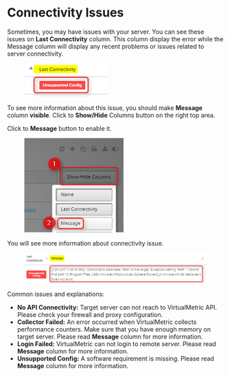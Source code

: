 # Connectivity Issues

Sometimes, you may have issues with your server. You can see these issues on **Last Connectivity** column. This column display the error while the Message column will display any recent problems or issues related to server connectivity.

<div align="left">

<figure><img src="../../../.gitbook/assets/image (560).png" alt=""><figcaption></figcaption></figure>

</div>

To see more information about this issue, you should make **Message** column **visible**. Click to **Show/Hide** Columns button on the right top area.

Click to **Message** button to enable it.&#x20;

<div align="left">

<figure><img src="../../../.gitbook/assets/image (562).png" alt=""><figcaption></figcaption></figure>

</div>



You will see more information about connectivity issue.

<div align="left">

<figure><img src="../../../.gitbook/assets/image (564).png" alt=""><figcaption></figcaption></figure>

</div>

Common issues and explanations:

* **No API Connectivity:** Target server can not reach to VirtualMetric API. Please check your firewall and proxy configuration.
* **Collector Failed:** An error occurred when VirtualMetric collects performance counters. Make sure that you have enough memory on target server. Please read **Message** column for more information.
* **Login Failed:** VirtualMetric can not login to remote server. Please read **Message** column for more information.
* **Unsupported Config:** A software requirement is missing. Please read **Message** column for more information.

